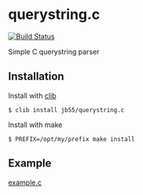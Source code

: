 
# querystring.c

  [![Build Status](https://travis-ci.org/jb55/querystring.c.svg)](https://travis-ci.org/jb55/querystring.c)

  Simple C querystring parser

## Installation

  Install with [clib](https://github.com/clibs/clib)

    $ clib install jb55/querystring.c
    
  Install with make
  
    $ PREFIX=/opt/my/prefix make install

## Example

  [example.c](./example.c)
